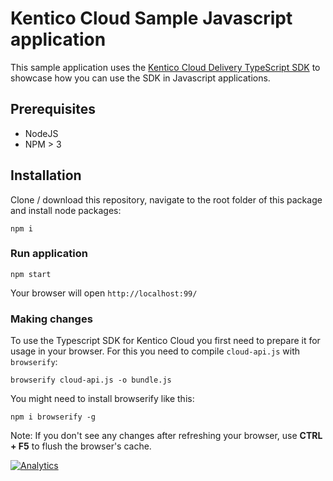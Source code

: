 # Kentico Cloud Sample Javascript application

This sample application uses the [Kentico Cloud Delivery TypeScript SDK](https://github.com/Enngage/KenticoCloudDeliveryTypeScriptSDK) to showcase how you can use the SDK in Javascript applications.

## Prerequisites

- NodeJS 
- NPM > 3

## Installation

Clone / download this repository, navigate to the root folder of this package and install node packages:

```
npm i
```

### Run application

```
npm start
```

Your browser will open `http://localhost:99/`

### Making changes

To use the Typescript SDK for Kentico Cloud you first need to prepare it for usage in your browser. For this you need to compile `cloud-api.js` with `browserify`:

```
browserify cloud-api.js -o bundle.js
```
You might need to install browserify like this: 
```
npm i browserify -g
```

Note: If you don't see any changes after refreshing your browser, use **CTRL + F5** to flush the browser's cache.

[![Analytics](https://ga-beacon.appspot.com/UA-69014260-4/Enngage/KenticoCloudSampleJavascriptApp?pixel)](https://github.com/igrigorik/ga-beacon)

